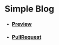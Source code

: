 # Simple Blog


- ### [**Preview** ](https://andreas-just.github.io/simple-blog/#/)
- ### [**PullRequest**](https://github.com/Andreas-Just/simple-blog/pull/1)